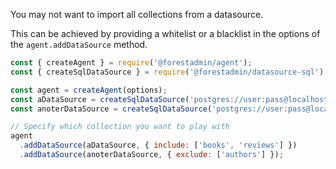 You may not want to import all collections from a datasource.

This can be achieved by providing a whitelist or a blacklist in the options of the `agent.addDataSource` method.

```javascript
const { createAgent } = require('@forestadmin/agent');
const { createSqlDataSource } = require('@forestadmin/datasource-sql');

const agent = createAgent(options);
const aDataSource = createSqlDataSource('postgres://user:pass@localhost:5432/mySchema');
const anoterDataSource = createSqlDataSource('postgres://user:pass@localhost:5432/mySchema');

// Specify which collection you want to play with
agent
  .addDataSource(aDataSource, { include: ['books', 'reviews'] })
  .addDataSource(anoterDataSource, { exclude: ['authors'] });
```
